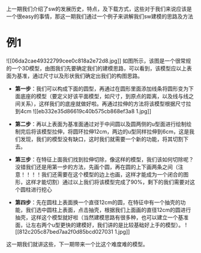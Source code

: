 上一期我们介绍了sw的发展历史，特点，及下载方式，这些对于我们来说应该是一个很easy的事情，那这一期我们通过一个例子来讲解我们sw建模的思路及方法
# 例1
![[06da2cae49322799cee0c818a2e72d8.jpg]]
如图所示，该图是一个很常规的一个3D模型，由图我们先要确定我们的建模思路，可以看到，该模型应以上表面为基准，通过尺寸以及形状我们确定出我们的构图思路。

- **第一步**：我们可以构成下面的圆型，再通过在圆形里面添加线条将圆形变为下面底座的模型（要定义好该平面模型，如尺寸，到原点的距离，以及线与线之间关系），这样我们的底座就做好啦。再通过拉伸的方法将该模型根据尺寸拉到4cm
                    ![[eb332e35d86619c40b575cb868ef3a8 1.jpg]]
- **第二步**：再以上表面为基准面通过对于中间圆以及圆两侧的u型面进行绘制绘制完后将该模型拉伸，将圆环拉伸12cm，两边的u型同样拉伸到6cm，这是我们发现，我们的模型没有缺口，这时我们就需要一个新的功能，将其切割下去。

- **第三步**：在特征上面我们找到拉伸切除，像这样的模型，我们该如何切除呢？没错我们还是用第一步的方法，先画个圆，再在圆的上下画两条之间（注意！！！！我们还需要在这个模型的边上也画，这样才能成为一个闭合的图形，这样才能切割）通过以上我们将该模型完成了90%，剩下的我们需要对这个圆柱进行挖心

- **第四步**：先在圆柱上表面换一个直径12cm的圆，在特征中有一个抽壳的功能，我们选中圆柱上表面，点击抽壳，根据我们上面画的直径12cm的圆进行抽壳，这样这个模型就好啦（当然建模思路有很多种，也可以建立一个基准面，让左右两个u型更快的建模好，我们讲的是比较基础好上手的模型）。
              ![[812c205c87bed7aa2f0d85bcd027031 1.jpg]]
            
这一期我们就讲这些，下一期带来一个比这个难度难的模型。